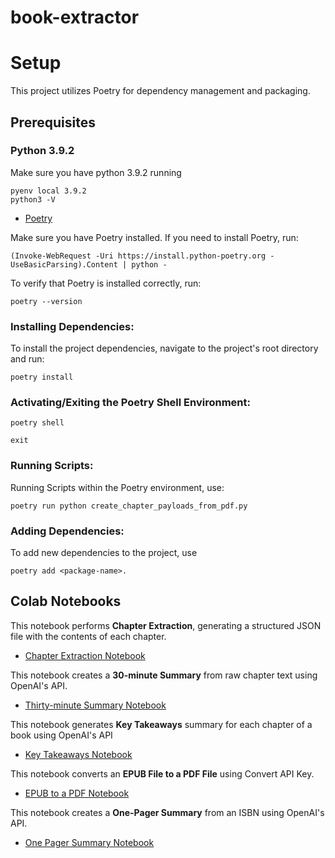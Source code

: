 # book-extractor

# Setup
This project utilizes Poetry for dependency management and packaging.

## Prerequisites

### Python 3.9.2
Make sure you have python 3.9.2 running
```
pyenv local 3.9.2
python3 -V
```


- [Poetry](https://python-poetry.org/docs/)

Make sure you have Poetry installed. If you need to install Poetry, run:
```
(Invoke-WebRequest -Uri https://install.python-poetry.org -UseBasicParsing).Content | python -
```

To verify that Poetry is installed correctly, run:
```
poetry --version
```

### Installing Dependencies:
To install the project dependencies, navigate to the project's root directory and run:
```
poetry install
```

### Activating/Exiting the Poetry Shell Environment:
```
poetry shell
```

```
exit
```

### Running Scripts:
Running Scripts within the Poetry environment, use:
```
poetry run python create_chapter_payloads_from_pdf.py
```

### Adding Dependencies:
To add new dependencies to the project, use
```
poetry add <package-name>.
```

## Colab Notebooks

This notebook performs **Chapter Extraction**, generating a structured JSON file with the contents of each chapter.
- [Chapter Extraction Notebook](https://colab.research.google.com/drive/1c6yoJn7mwAYNFqIsPhXdiAnSCB8bc0me?usp=sharing#scrollTo=WIQN6rMj5iKV)

This notebook creates a **30-minute Summary** from raw chapter text using OpenAI's API.
- [Thirty-minute Summary Notebook](https://colab.research.google.com/drive/1kMwwJ2VKhjh7-MFB49fSK3o8TGgmrYLm?usp=sharing#scrollTo=E6bObSuDlfnI)

This notebook generates **Key Takeaways** summary for each chapter of a book using OpenAI's API
- [Key Takeaways Notebook](https://colab.research.google.com/drive/1h-v53KFcFiDl3wpt_SnXqaCDoZWotyK7?usp=sharing#scrollTo=xTPWB-BkmDUC)

This notebook converts an **EPUB File to a PDF File** using Convert API Key.
- [EPUB to a PDF Notebook](https://colab.research.google.com/drive/1EvtOHveT4xUbjqanoD0ilu-DiH_Z2dRC?usp=sharing#scrollTo=M5l8w5jzcDFG)

This notebook creates a **One-Pager Summary** from an ISBN using OpenAI's API.
- [One Pager Summary Notebook](https://colab.research.google.com/drive/18X6H0N-yhz7cVZVUVvlNLNTYg7d-WXC1?usp=sharing#scrollTo=cU88K8HFjq7z)
